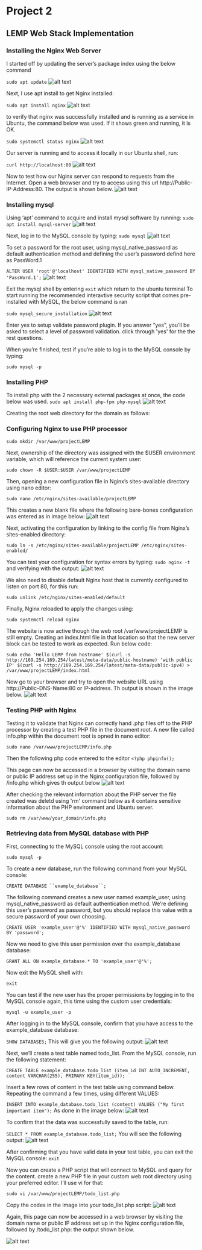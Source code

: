 # Project 2
## LEMP Web Stack Implementation

### **Installing the Nginx Web Server**

I started off by updating the server’s package index using the below command

`sudo apt update`
![alt text](./images/1-sudo-apt-update.PNG)

Next, I use apt install to get Nginx installed:

`sudo apt install nginx`
![alt text](./images/2-sudo-apt-install-nginx.PNG)

to verify that nginx was successfully installed and is running as a service in Ubuntu, the command below was used. If it shows green and running, it is OK.

`sudo systemctl status nginx`
![alt text](./images/3-sudo-systemctl-status-nginx.PNG)

Our server is running and to access it locally in our Ubuntu shell, run:

`curl http://localhost:80`
![alt text](./images/4-curl-http-127.0.0.1-80.PNG)

Now  to test how our Nginx server can respond to requests from the Internet. Open a web browser and try to access using this url http://Public-IP-Address:80. The output is shown below.
![alt text](./images/5-ipaddress-80.PNG)

### **Installing mysql**
Using ‘apt’ command to acquire and install mysql software by running:
`sudo apt install mysql-server`
![alt text](./images/6-sudo-apt-install-mysql-server.PNG)

 Next, log in to the MySQL console by typing:
`sudo mysql`
![alt text](./images/7-sudo-mysql.PNG)

To set a password for the root user, using mysql_native_password as default authentication method and defining the user’s password defind here as PassWord.1

`ALTER USER 'root'@'localhost' IDENTIFIED WITH mysql_native_password BY 'PassWord.1';`
![alt text](./images/8-set-root-user-password.PNG)

Exit the mysql shell by entering `exit` which return to the ubuntu terminal
To start running the recommended interavtive security script that comes pre-installed with MySQL, the below command is ran

`sudo mysql_secure_installation`
![alt text](./images/9-sudo-mysql-secure-installation.PNG)

Enter yes to setup validate password plugin. If you answer “yes”, you’ll be asked to select a level of password validation. click through 'yes' for the the rest questions.

When you’re finished, test if you’re able to log in to the MySQL console by typing:

`sudo mysql -p`

### **Installing PHP**
To install php with the 2 necessary external packages at once, the code below was used.
`sudo apt install php-fpm php-mysql`
![alt text](./images/10-sudo-apt-install-php-mysql-php-fpm.PNG)

Creating the root web directory for the domain as follows:

### **Configuring Nginx to use PHP processor**
`sudo mkdir /var/www/projectLEMP`

Next, ownership of the directory was assigned with the $USER environment variable, which will reference the current system user:

`sudo chown -R $USER:$USER /var/www/projectLEMP`

Then, opening a new configuration file in Nginx’s sites-available directory using nano editor:

`sudo nano /etc/nginx/sites-available/projectLEMP`

This creates a new blank file where the following bare-bones configuration was entered as in image below:
![alt text](./images/11-sudo-nano-bare-bones-configurations.PNG)

Next, activating the configuration by linking to the config file from Nginx’s sites-enabled directory:

`sudo ln -s /etc/nginx/sites-available/projectLEMP /etc/nginx/sites-enabled/`

You can test your configuration for syntax errors by typing:
`sudo nginx -t` and verifying with the output:
![alt text](./images/16-sudo-nginx-t.PNG)

We also need to disable default Nginx host that is currently configured to listen on port 80, for this run:

`sudo unlink /etc/nginx/sites-enabled/default`

Finally, Nginx reloaded to apply the changes using:

`sudo systemctl reload nginx`

 The website is now active though the web root /var/www/projectLEMP is still empty. Creating an index.html file in that location so that the new server block can be tested to work as expected. Run below code:

`sudo echo 'Hello LEMP from hostname' $(curl -s http://169.254.169.254/latest/meta-data/public-hostname) 'with public IP' $(curl -s http://169.254.169.254/latest/meta-data/public-ipv4) > /var/www/projectLEMP/index.html`

Now go to your browser and try to open the website URL using http://Public-DNS-Name:80 or IP-address. Th output is shown in the image below.
![alt text](./images/19-ipaddress-80.PNG)


### **Testing PHP with Nginx**
Testing it to validate that Nginx can correctly hand .php files off to the PHP processor by creating a test PHP file in the document root. A new file called info.php within the document root is opned in nano editor:

`sudo nano /var/www/projectLEMP/info.php`

Then the following php code entered to the editor
`<?php phpinfo();`

This page can now be accessed in a browser by visiting the domain name or public IP address set up in the Nginx configuration file, followed by /info.php which gives th output below
![alt text](./images/21-ipaddress-80-php.PNG/)

After checking the relevant information about the PHP server the file created was deletd using 'rm' command below as it contains sensitive information about the PHP environment and Ubuntu server.

`sudo rm /var/www/your_domain/info.php`

### **Retrieving data from MySQL database with PHP**

First, connecting to the MySQL console using the root account:

`sudo mysql -p`   

To create a new database, run the following command from your MySQL console:

`CREATE DATABASE ``example_database``;`

The following command creates a new user named example_user, using mysql_native_password as default authentication method. We’re defining this user’s password as password, but you should replace this value with a secure password of your own choosing.

`CREATE USER 'example_user'@'%' IDENTIFIED WITH mysql_native_password BY 'password';`

Now we need to give this user permission over the example_database database:

`GRANT ALL ON example_database.* TO 'example_user'@'%';`

Now exit the MySQL shell with:

`exit`

You can test if the new user has the proper permissions by logging in to the MySQL console again, this time using the custom user credentials:

`mysql -u example_user -p`

 After logging in to the MySQL console, confirm that you have access to the example_database database:

`SHOW DATABASES;`
This will give you the following output:
![alt text](./images/27-user-confirm-access-db.PNG)

Next, we’ll create a test table named todo_list. From the MySQL console, run the following statement:

`CREATE TABLE example_database.todo_list (item_id INT AUTO_INCREMENT, content VARCHAR(255), PRIMARY KEY(item_id));`

Insert a few rows of content in the test table using command below. Repeating the command a few times, using different VALUES:

`INSERT INTO example_database.todo_list (content) VALUES ("My first important item");`
As done in the image below:
![alt text](./images/29-insert-into-table.PNG)

To confirm that the data was successfully saved to the table, run:

`SELECT * FROM example_database.todo_list;`
You will see the following output:
![alt text](./images/31.PNG)

After confirming that you have valid data in your test table, you can exit the MySQL console:
`exit`

Now you can create a PHP script that will connect to MySQL and query for the content. create a new PHP file in your custom web root directory using your preferred editor. I’ll use vi for that:

`sudo vi /var/www/projectLEMP/todo_list.php`

Copy the codes in the image into your todo_list.php script:
![alt text](./images/30-nano-php-todo-list.PNG)

Again, this page can now be accessed in a web browser by visiting the domain name or public IP address set up in the Nginx configuration file, followed by /todo_list.php: the output shown below.

![alt text](./images/31-php-mysql.PNG)